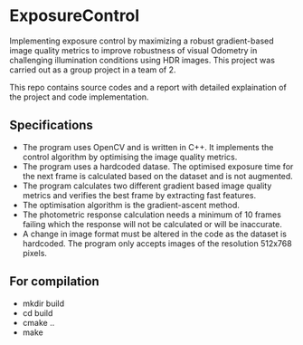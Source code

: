 # ExposureControl
Implementing exposure control by maximizing a robust gradient-based image quality metrics to improve robustness of visual Odometry in challenging illumination conditions using HDR images. This project was carried out as a group project in a team of 2.

This repo contains source codes and a report with detailed explaination of the project and code implementation.

## Specifications
* The program uses OpenCV and is written in C++. It implements the control algorithm by optimising the image quality metrics.
* The program uses a hardcoded datase. The optimised exposure time for the next frame is calculated based on the dataset and is not augmented.
* The program calculates two different gradient based image quality metrics and verifies the best frame by extracting fast features.
* The optimisation algorithm is the gradient-ascent method.
* The photometric response calculation needs a minimum of 10 frames failing which the response will not be calculated or will be inaccurate.
* A change in image format must be altered in the code as the dataset is hardcoded.
The program only accepts images of the resolution 512x768 pixels.

## For compilation
* mkdir build
* cd build
* cmake ..
* make
